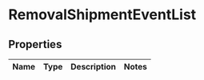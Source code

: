 
# RemovalShipmentEventList

## Properties
Name | Type | Description | Notes
------------ | ------------- | ------------- | -------------



